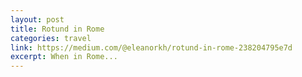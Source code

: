 ```yaml
---
layout: post
title: Rotund in Rome
categories: travel
link: https://medium.com/@eleanorkh/rotund-in-rome-238204795e7d
excerpt: When in Rome...
---
```

